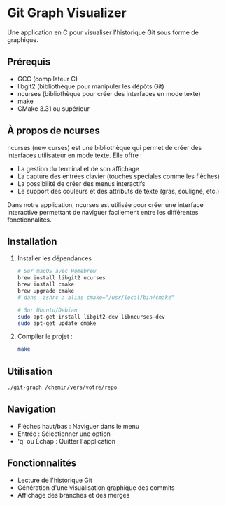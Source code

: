 # Git Graph Visualizer

Une application en C pour visualiser l'historique Git sous forme de graphique.

## Prérequis

- GCC (compilateur C)
- libgit2 (bibliothèque pour manipuler les dépôts Git)
- ncurses (bibliothèque pour créer des interfaces en mode texte)
- make
- CMake 3.31 ou supérieur

## À propos de ncurses

ncurses (new curses) est une bibliothèque qui permet de créer des interfaces utilisateur en mode texte. Elle offre :
- La gestion du terminal et de son affichage
- La capture des entrées clavier (touches spéciales comme les flèches)
- La possibilité de créer des menus interactifs
- Le support des couleurs et des attributs de texte (gras, souligné, etc.)

Dans notre application, ncurses est utilisée pour créer une interface interactive permettant de naviguer facilement entre les différentes fonctionnalités.

## Installation

1. Installer les dépendances :
   ```bash
   # Sur macOS avec Homebrew
   brew install libgit2 ncurses
   brew install cmake
   brew upgrade cmake
   # dans .zshrc : alias cmake="/usr/local/bin/cmake"
   
   # Sur Ubuntu/Debian
   sudo apt-get install libgit2-dev libncurses-dev
   sudo apt-get update cmake
   ```

2. Compiler le projet :
   ```bash
   make
   ```

## Utilisation

```bash
./git-graph /chemin/vers/votre/repo
```

## Navigation

- Flèches haut/bas : Naviguer dans le menu
- Entrée : Sélectionner une option
- 'q' ou Échap : Quitter l'application

## Fonctionnalités

- Lecture de l'historique Git
- Génération d'une visualisation graphique des commits
- Affichage des branches et des merges 